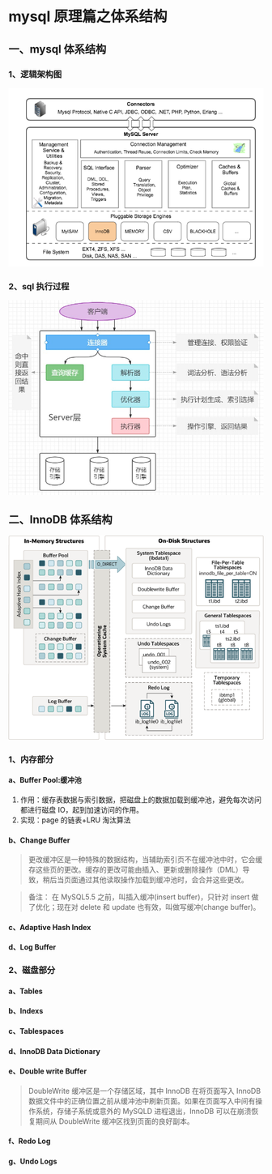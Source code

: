 # mysql 原理篇之体系结构

## 一、mysql 体系结构

### 1、逻辑架构图

![](../../pic/mysql/mysql逻辑架构图.png)

### 2、sql 执行过程

![](../../pic/mysql/sql执行过程.jpeg)

## 二、InnoDB 体系结构

![](../../pic/mysql/innodb架构图.png)

### 1、内存部分

#### a、Buffer Pool:缓冲池

1. 作用：缓存表数据与索引数据，把磁盘上的数据加载到缓冲池，避免每次访问都进行磁盘 IO，起到加速访问的作用。
2. 实现：page 的链表+LRU 淘汰算法

#### b、Change Buffer

> 更改缓冲区是一种特殊的数据结构，当辅助索引页不在缓冲池中时，它会缓存这些页的更改。缓存的更改可能由插入、更新或删除操作（DML）导致，稍后当页面通过其他读取操作加载到缓冲池时，会合并这些更改。

> 备注： 在 MySQL5.5 之前，叫插入缓冲(insert buffer)，只针对 insert 做了优化；现在对 delete 和 update 也有效，叫做写缓冲(change buffer)。

#### c、Adaptive Hash Index

#### d、Log Buffer

### 2、磁盘部分

#### a、Tables

#### b、Indexs

#### c、Tablespaces

#### d、InnoDB Data Dictionary

#### e、Double write Buffer

> DoubleWrite 缓冲区是一个存储区域，其中 InnoDB 在将页面写入 InnoDB 数据文件中的正确位置之前从缓冲池中刷新页面。如果在页面写入中间有操作系统，存储子系统或意外的 MySQLD 进程退出，InnoDB 可以在崩溃恢复期间从 DoubleWrite 缓冲区找到页面的良好副本。

#### f、Redo Log

#### g、Undo Logs
